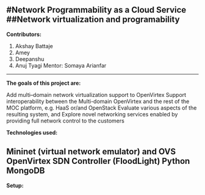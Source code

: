 #Network Programmability as a Cloud Service
##Network virtualization and programability
---
**Contributors:**

1. Akshay Battaje
2. Amey
3. Deepanshu
4. Anuj Tyagi
Mentor: Somaya Arianfar

---
**The goals of this project are:**

Add multi–domain network virtualization support to OpenVirtex
Support interoperability between the Multi-domain OpenVirtex and the rest of the MOC platform, e.g. HaaS or/and OpenStack 
Evaluate various aspects of the resulting system, and
Explore novel networking services enabled by providing full network control to the customers

**Technologies used:**

Mininet (virtual network emulator) and OVS
OpenVirtex 
SDN Controller (FloodLight)
Python
MongoDB
---
**Setup:**

